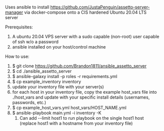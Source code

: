 Uses ansible to install https://github.com/JustaPenguin/assetto-server-manager via docker-compose onto a CIS hardened Ubuntu 20.04 LTS server

Prerequisites:
1. A ubuntu 20.04 VPS server with a sudo capable (non-root) user capable of ssh w/o a password
2. ansible installed on your host/control machine

How to use:
1. $ git clone https://github.com/Brandon1811/ansible_assetto_server
2. $ cd ./ansible_assetto_server
3. $ ansible-galaxy install -p roles -r requirements.yml
4. $ cp example_inventory inventory
5. update your inventory file with your server(s) 
6. for each host in your inventory file, copy the example host_vars file into ./host_vars and update with your specific install details (usernames, passwords, etc.)
7. $ cp example_host_vars.yml host_vars/HOST_NAME.yml
8. $ ansible-playbook main.yml -i inventory -K 
   1. Can add --limit host1 to run playbook on the single host1 host (replace host1 with a hostname from your inventory file) 
